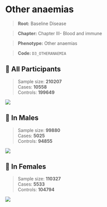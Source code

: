 # Other anaemias

> **Root:** Baseline Disease  

> **Chapter:** Chapter III- Blood and immune  

> **Phenotype:** Other anaemias  

> **Code:** `D3_OTHERANAEMIA`

## 🧪 All Participants  
> Sample size: **210207**  
> Cases: **10558**  
> Controls: **199649**
<img src="/Disease/Figures/ALL/Incidence/D3_OTHERANAEMIA.png"/>
<CsvTable src="/Disease/Data/ALL/Incidence/COX_D3_OTHERANAEMIA.csv" label="🔍 View full results" />

## 👨 In Males  
> Sample size: **99880**  
> Cases: **5025**  
> Controls: **94855**
<img src="/Disease/Figures/Male/Incidence/D3_OTHERANAEMIA.png"/>
<CsvTable src="/Disease/Data/Male/Incidence/COX_D3_OTHERANAEMIA.csv" label="🔍 View full results" />

## 👩 In Females  
> Sample size: **110327**  
> Cases: **5533**  
> Controls: **104794**
<img src="/Disease/Figures/Female/Incidence/D3_OTHERANAEMIA.png"/>
<CsvTable src="/Disease/Data/Female/Incidence/COX_D3_OTHERANAEMIA.csv" label="🔍 View full results" />
